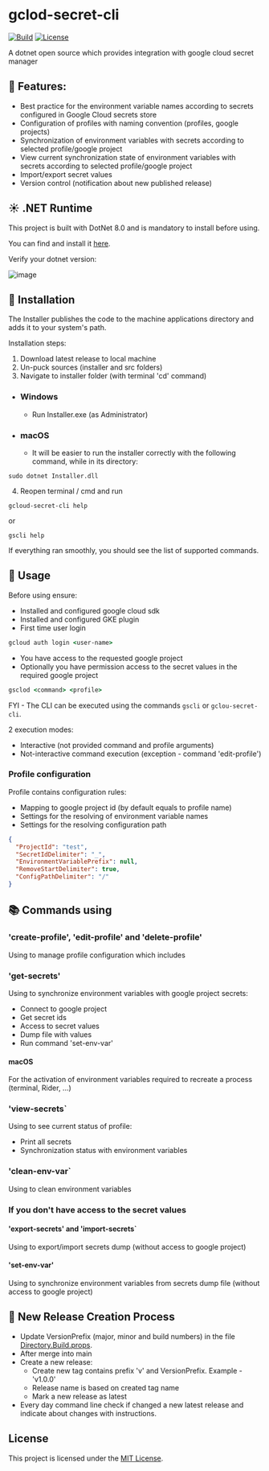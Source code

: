 # gclod-secret-cli

[![Build](https://github.com/dmitrysigalov/gclod-secret-cli/workflows/Build/badge.svg)](https://github.com/dmitrysigalov/gclod-secret-cli/actions/workflows/build.yml)
[![License](https://badgen.net/github/license/dmitrysigalov/gclod-secret-cli)](https://github.com/DmitrySigalov/gclod-secret-cli/blob/main/LICENSE)

A dotnet open source which provides integration with google cloud secret manager

## :gift: Features:
- Best practice for the environment variable names according to secrets configured in Google Cloud secrets store
- Configuration of profiles with naming convention (profiles, google projects)
- Synchronization of environment variables with secrets according to selected profile/google project
- View current synchronization state of environment variables with secrets according to selected profile/google project
- Import/export secret values
- Version control (notification about new published release)

## :sunny: .NET Runtime
This project is built with DotNet 8.0 and is mandatory to install before using.

You can find and install it [here](https://dotnet.microsoft.com/en-us/download/dotnet/8.0).

Verify your dotnet version:

![image](https://user-images.githubusercontent.com/31489258/153608978-cced639e-af42-4485-8c15-5333325b0883.png)

## :gift: Installation

The Installer publishes the code to the machine applications directory and adds it to your system's path.

Installation steps:
1. Download latest release to local machine
2. Un-puck sources (installer and src folders)
3. Navigate to installer folder (with terminal 'cd' command)

- ### Windows
  - Run Installer.exe (as Administrator)

- ### macOS
    - It will be easier to run the installer correctly with the following command, while in its directory:
```
sudo dotnet Installer.dll
```

4. Reopen terminal / cmd and run
```
gcloud-secret-cli help
```
or
```
gscli help
```
If everything ran smoothly, you should see the list of supported commands.


## :tada: Usage

Before using ensure:
- Installed and configured google cloud sdk
- Installed and configured GKE plugin
- First time user login
```cmd
gcloud auth login <user-name>
```
- You have access to the requested google project
- Optionally you have permission access to the secret values in the required google project

```cmd
gsclod <command> <profile>
```

FYI - The CLI can be executed using the commands `gscli` or `gclou-secret-cli`.

2 execution modes:
- Interactive (not provided command and profile arguments)
- Not-interactive command execution (exception - command 'edit-profile')

### Profile configuration

Profile contains configuration rules:
- Mapping to google project id (by default equals to profile name)
- Settings for the resolving of environment variable names
- Settings for the resolving configuration path

```json
{
  "ProjectId": "test",
  "SecretIdDelimiter": "_",
  "EnvironmentVariablePrefix": null,
  "RemoveStartDelimiter": true,
  "ConfigPathDelimiter": "/"
}
```

## :books: Commands using

### 'create-profile', 'edit-profile' and 'delete-profile'
Using to manage profile configuration which includes

### 'get-secrets'
Using to synchronize environment variables with google project secrets:
- Connect to google project
- Get secret ids
- Access to secret values
- Dump file with values
- Run command 'set-env-var'
#### macOS
For the activation of environment variables required to recreate a process (terminal, Rider, ...)

### 'view-secrets`
Using to see current status of profile:
- Print all secrets
- Synchronization status with environment variables

### 'clean-env-var`
Using to clean environment variables

### If you don't have access to the secret values

#### 'export-secrets' and 'import-secrets`
Using to export/import secrets dump (without access to google project)

#### 'set-env-var'
Using to synchronize environment variables from secrets dump file (without access to google project)


## :gift: New Release Creation Process

- Update VersionPrefix (major, minor and build numbers) in the file [Directory.Build.props](Directory.Build.props).
- After merge into main
- Create a new release:
  - Create new tag contains prefix 'v' and VersionPrefix. Example - 'v1.0.0'
  - Release name is based on created tag name
  - Mark a new release as latest
- Every day command line check if changed a new latest release and indicate about changes with instructions.


## License

This project is licensed under the [MIT License](LICENSE).
